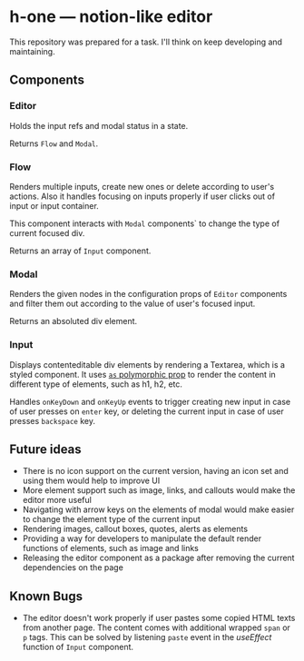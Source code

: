 # h-one ― notion-like editor

This repository was prepared for a task. I'll think on keep developing and maintaining.

## Components

### Editor

Holds the input refs and modal status in a state.

Returns `Flow` and `Modal`.

### Flow

Renders multiple inputs, create new ones or delete according to user's actions. Also it handles focusing on inputs properly if user clicks out of input or input container.

This component interacts with `Modal` components` to change the type of current focused div.

Returns an array of `Input` component.

### Modal

Renders the given nodes in the configuration props of `Editor` components and filter them out according to the value of user's focused input.

Returns an absoluted div element.

### Input

Displays contenteditable div elements by rendering a Textarea, which is a styled component. It uses [`as` polymorphic prop](https://styled-components.com/docs/api#as-polymorphic-prop) to render the content in different type of elements, such as h1, h2, etc.

Handles `onKeyDown` and `onKeyUp` events to trigger creating new input in case of user presses on `enter` key, or deleting the current input in case of user presses `backspace` key.

## Future ideas

- There is no icon support on the current version, having an icon set and using them would help to improve UI
- More element support such as image, links, and callouts would make the editor more useful
- Navigating with arrow keys on the elements of modal would make easier to change the element type of the current input
- Rendering images, callout boxes, quotes, alerts as elements
- Providing a way for developers to manipulate the default render functions of elements, such as image and links
- Releasing the editor component as a package after removing the current dependencies on the page

## Known Bugs

- The editor doesn't work properly if user pastes some copied HTML texts from another page. The content comes with additional wrapped `span` or `p` tags. This can be solved by listening `paste` event in the *useEffect* function of `Input` component.
